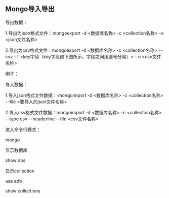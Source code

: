 ## Mongo导入导出



导出数据：

1.导出为json格式文件：mongoexport -d <数据库名称> -c <collection名称> -o <json文件名称>

2.导出为csv格式文件：mongoexport -d <数据库名称> -c <collection名称> --csv - f <key字段（key字段如下图所示，字段之间用逗号分隔）> - o <csv文件名称>

例子：



导入数据：

1.导入json格式文件数据： mongoimport -d <数据库名称> -c <collection名称> --file <要导入的json文件名称>

2.导入csv格式文件数据：mongoimport -d <数据库名称> -c <collection名称> --type csv --headerline --file <csv文件名称>

进入命令行模式：

mongo

显示数据库

show dbs

显示collection

use adb

show collections

